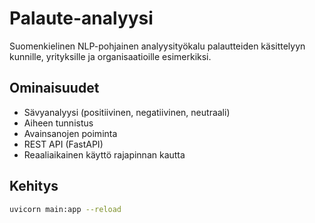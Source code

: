 # Palaute-analyysi

Suomenkielinen NLP-pohjainen analyysityökalu palautteiden käsittelyyn kunnille, yrityksille ja organisaatioille esimerkiksi.

## Ominaisuudet
- Sävyanalyysi (positiivinen, negatiivinen, neutraali)
- Aiheen tunnistus
- Avainsanojen poiminta
- REST API (FastAPI)
- Reaaliaikainen käyttö rajapinnan kautta

## Kehitys
```bash
uvicorn main:app --reload
